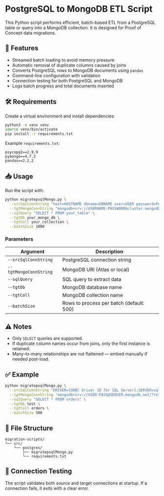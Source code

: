 # PostgreSQL to MongoDB ETL Script

This Python script performs efficient, batch-based ETL from a PostgreSQL table or query into a MongoDB collection. It is designed for Proof of Concept data migrations.

## 🚀 Features

- Streamed batch loading to avoid memory pressure
- Automatic removal of duplicate columns caused by joins
- Converts PostgreSQL rows to MongoDB documents using `pandas`
- Command-line configuration with validation
- Connection testing for both PostgreSQL and MongoDB
- Logs batch progress and total documents inserted

## 🛠️ Requirements

Create a virtual environment and install dependencies:

```bash
python3 -m venv venv
source venv/bin/activate
pip install -r requirements.txt
```

Example `requirements.txt`:
```text
psycopg2==2.9.9
pymongo==4.7.2
pandas==2.2.2
```

## 📥 Usage

Run the script with:

```bash
python migratepsqlMongo.py \
  --srcSqlConnString "host=HOSTNAME dbname=DBNAME user=USER password=PASS" \
  --tgtMongoConnString "mongodb+srv://USERNAME:PASSWORD@cluster.mongodb.net/?retryWrites=true&w=majority" \
  --sqlQuery "SELECT * FROM your_table" \
  --tgtDb your_mongo_db \
  --tgtColl your_collection \
  --batchSize 1000
```

### Parameters

| Argument               | Description                                      |
|------------------------|--------------------------------------------------|
| `--srcSqlConnString`   | PostgreSQL connection string                     |
| `--tgtMongoConnString` | MongoDB URI (Atlas or local)                     |
| `--sqlQuery`           | SQL query to extract data                        |
| `--tgtDb`              | MongoDB database name                            |
| `--tgtColl`            | MongoDB collection name                          |
| `--batchSize`          | Rows to process per batch (default: 500)         |

## ⚠️ Notes

- Only `SELECT` queries are supported.
- If duplicate column names occur from joins, only the first instance is retained.
- Many-to-many relationships are not flattened — embed manually if needed post-load.

## ✅ Example

```bash
python migratepsqlMongo.py \
  --srcSqlConnString "DRIVER={ODBC Driver 18 for SQL Server};SERVER=sqlserver.example.com,1433;DATABASE=sampledb;UID=dbuser;PWD=securePass123!;Encrypt=yes;TrustServerCertificate=yes" \
  --tgtMongoConnString "mongodb+srv://USER:PASS@SERVER.mongodb.net/?retryWrites=true&w=majority" \
  --sqlQuery "SELECT * FROM orders" \
  --tgtDb test \
  --tgtColl orders \
  --batchSize 500
```

## 📂 File Structure

```
migration-scripts/
└── src/
    └── postgres/
        ├── migratepsqlMongo.py
        └── requirements.txt
```

## 🧪 Connection Testing

The script validates both source and target connections at startup. If a connection fails, it exits with a clear error.

